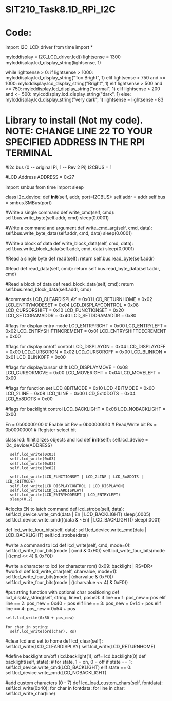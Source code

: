 # SIT210_Task8.1D_RPi_I2C

# Code:
import I2C_LCD_driver
from time import *


mylcddisplay = I2C_LCD_driver.lcd()
lightsense = 1300
mylcddisplay.lcd_display_string(lightsense, 1)

while lightsense > 0:
   if lightsense > 1000:
      mylcddisplay.lcd_display_string("Too Bright", 1)
   elif lightsense > 750 and <= 1000:
      mylcddisplay.lcd_display_string("Bright", 1)
   elif lightsense > 500 and <= 750:
      mylcddisplay.lcd_display_string("normal", 1)
   elif lightsense > 200 and <= 500:
      mylcddisplay.lcd_display_string("dark", 1)
   else:
      mylcddisplay.lcd_display_string("very dark", 1)
   lightsense = lightsense - 83
# Library to install (Not my code). NOTE: CHANGE LINE 22 TO YOUR SPECIFIED ADDRESS IN THE RPI TERMINAL 

#i2c bus (0 -- original Pi, 1 -- Rev 2 Pi)
I2CBUS = 1

#LCD Address
ADDRESS = 0x27

import smbus
from time import sleep

class i2c_device:
   def __init__(self, addr, port=I2CBUS):
      self.addr = addr
      self.bus = smbus.SMBus(port)

#Write a single command
   def write_cmd(self, cmd):
      self.bus.write_byte(self.addr, cmd)
      sleep(0.0001)

#Write a command and argument
   def write_cmd_arg(self, cmd, data):
      self.bus.write_byte_data(self.addr, cmd, data)
      sleep(0.0001)

#Write a block of data
   def write_block_data(self, cmd, data):
      self.bus.write_block_data(self.addr, cmd, data)
      sleep(0.0001)

#Read a single byte
   def read(self):
      return self.bus.read_byte(self.addr)

#Read
   def read_data(self, cmd):
      return self.bus.read_byte_data(self.addr, cmd)

#Read a block of data
   def read_block_data(self, cmd):
      return self.bus.read_block_data(self.addr, cmd)


#commands
LCD_CLEARDISPLAY = 0x01
LCD_RETURNHOME = 0x02
LCD_ENTRYMODESET = 0x04
LCD_DISPLAYCONTROL = 0x08
LCD_CURSORSHIFT = 0x10
LCD_FUNCTIONSET = 0x20
LCD_SETCGRAMADDR = 0x40
LCD_SETDDRAMADDR = 0x80

#flags for display entry mode
LCD_ENTRYRIGHT = 0x00
LCD_ENTRYLEFT = 0x02
LCD_ENTRYSHIFTINCREMENT = 0x01
LCD_ENTRYSHIFTDECREMENT = 0x00

#flags for display on/off control
LCD_DISPLAYON = 0x04
LCD_DISPLAYOFF = 0x00
LCD_CURSORON = 0x02
LCD_CURSOROFF = 0x00
LCD_BLINKON = 0x01
LCD_BLINKOFF = 0x00

#flags for display/cursor shift
LCD_DISPLAYMOVE = 0x08
LCD_CURSORMOVE = 0x00
LCD_MOVERIGHT = 0x04
LCD_MOVELEFT = 0x00

#flags for function set
LCD_8BITMODE = 0x10
LCD_4BITMODE = 0x00
LCD_2LINE = 0x08
LCD_1LINE = 0x00
LCD_5x10DOTS = 0x04
LCD_5x8DOTS = 0x00

#flags for backlight control
LCD_BACKLIGHT = 0x08
LCD_NOBACKLIGHT = 0x00

En = 0b00000100 # Enable bit
Rw = 0b00000010 # Read/Write bit
Rs = 0b00000001 # Register select bit

class lcd:
   #initializes objects and lcd
   def __init__(self):
      self.lcd_device = i2c_device(ADDRESS)

      self.lcd_write(0x03)
      self.lcd_write(0x03)
      self.lcd_write(0x03)
      self.lcd_write(0x02)

      self.lcd_write(LCD_FUNCTIONSET | LCD_2LINE | LCD_5x8DOTS | LCD_4BITMODE)
      self.lcd_write(LCD_DISPLAYCONTROL | LCD_DISPLAYON)
      self.lcd_write(LCD_CLEARDISPLAY)
      self.lcd_write(LCD_ENTRYMODESET | LCD_ENTRYLEFT)
      sleep(0.2)


   #clocks EN to latch command
   def lcd_strobe(self, data):
      self.lcd_device.write_cmd(data | En | LCD_BACKLIGHT)
      sleep(.0005)
      self.lcd_device.write_cmd(((data & ~En) | LCD_BACKLIGHT))
      sleep(.0001)

   def lcd_write_four_bits(self, data):
      self.lcd_device.write_cmd(data | LCD_BACKLIGHT)
      self.lcd_strobe(data)

   #write a command to lcd
   def lcd_write(self, cmd, mode=0):
      self.lcd_write_four_bits(mode | (cmd & 0xF0))
      self.lcd_write_four_bits(mode | ((cmd << 4) & 0xF0))

   #write a character to lcd (or character rom) 0x09: backlight | RS=DR<
   #works!
   def lcd_write_char(self, charvalue, mode=1):
      self.lcd_write_four_bits(mode | (charvalue & 0xF0))
      self.lcd_write_four_bits(mode | ((charvalue << 4) & 0xF0))
  
   #put string function with optional char positioning
   def lcd_display_string(self, string, line=1, pos=0):
    if line == 1:
      pos_new = pos
    elif line == 2:
      pos_new = 0x40 + pos
    elif line == 3:
      pos_new = 0x14 + pos
    elif line == 4:
      pos_new = 0x54 + pos

    self.lcd_write(0x80 + pos_new)

    for char in string:
      self.lcd_write(ord(char), Rs)

   #clear lcd and set to home
   def lcd_clear(self):
      self.lcd_write(LCD_CLEARDISPLAY)
      self.lcd_write(LCD_RETURNHOME)

   #define backlight on/off (lcd.backlight(1); off= lcd.backlight(0)
   def backlight(self, state): # for state, 1 = on, 0 = off
      if state == 1:
         self.lcd_device.write_cmd(LCD_BACKLIGHT)
      elif state == 0:
         self.lcd_device.write_cmd(LCD_NOBACKLIGHT)

   #add custom characters (0 - 7)
   def lcd_load_custom_chars(self, fontdata):
      self.lcd_write(0x40);
      for char in fontdata:
         for line in char:
            self.lcd_write_char(line) 
